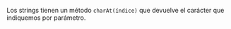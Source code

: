 Los strings tienen un método `charAt(índice)` que devuelve el carácter que indiquemos por parámetro.